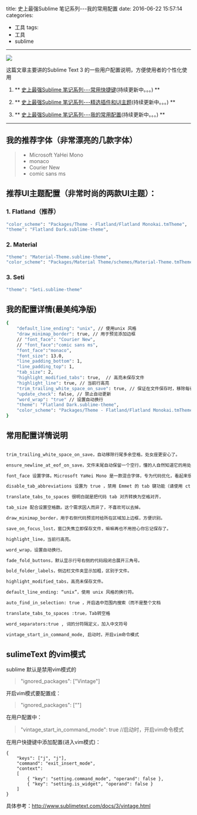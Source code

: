 title: 史上最强Sublime 笔记系列---我的常用配置
date: 2016-06-22 15:57:14
categories:
  - 工具
tags:
  - 工具
  - sublime
---

![](http://ww1.sinaimg.cn/large/69a9ed59gw1f56cg7zmfvj20hm08kdhc.jpg)

这篇文章主要讲的Sublime Text 3 的一些用户配置说明，方便使用者的个性化使用

1. ** [史上最强Sublime 笔记系列---常用快捷键](/2016/06/24/SublimeText-常用快捷键/)(持续更新中。。。) **

2. ** [史上最强Sublime 笔记系列---精选插件和UI主题](/2016/06/23/SublimeText-常用插件和主题/)(持续更新中。。。) **

3. ** [史上最强Sublime 笔记系列---我的常用配置](/2016/06/22/SublimeText-我的常用配置/)(持续更新中。。。)  **

<!-- more -->

***

## 我的推荐字体（**非常漂亮的几款字体**）

>    * Microsoft YaHei Mono
>    * monaco
>    * Courier New
>    * comic sans ms

## 推荐UI主题配置（**非常时尚的两款UI主题**）：

### 1. Flatland（推荐）

``` bash
"color_scheme": "Packages/Theme - Flatland/Flatland Monokai.tmTheme",
"theme": "Flatland Dark.sublime-theme",
```

### 2. Material

``` bash
"theme": "Material-Theme.sublime-theme",
"color_scheme": "Packages/Material Theme/schemes/Material-Theme.tmTheme",
```

### 3. Seti

``` bash
"theme": "Seti.sublime-theme"
```

## 我的配置详情(最美纯净版)

``` bash 
{
    "default_line_ending": "unix", // 使用unix 风格
    "draw_minimap_border": true, // 用于预览添加边框
    // "font_face": "Courier New",
    // "font_face":"comic sans ms",
    "font_face":"monaco",
    "font_size": 13.0,
    "line_padding_bottom": 1,
    "line_padding_top": 1,
    "tab_size": 2,
    "highlight_modified_tabs": true,  // 高亮未保存文件
    "highlight_line": true, // 当前行高亮
    "trim_trailing_white_space_on_save": true, // 保证在文件保存时，移除每行结尾多余空格
    "update_check": false, // 禁止自动更新
    "word_wrap": "true" // 设置自动换行
    "theme": "Flatland Dark.sublime-theme",
    "color_scheme": "Packages/Theme - Flatland/Flatland Monokai.tmTheme",
}


```

## 常用配置详情说明

``` bash

trim_trailing_white_space_on_save，自动移除行尾多余空格，处女座更安心了。

ensure_newline_at_eof_on_save，文件末尾自动保留一个空行，懂的人自然知道它的用处。

font_face 设置字体。Microsoft YaHei Mono 是一款混合字体，专为代码优化，看起来很舒服。当然你也可以使用你自己喜欢的字体，或者删掉本行，使用默认字体。

disable_tab_abbreviations 设置为 true ，禁用 Emmet 的 tab 键功能（请使用 ctrl+e），系统自带的 tab 功能还是可圈可点的。当然你也可以不设置它，以完全使用 Emmet 的 tab 补全功能。

translate_tabs_to_spaces 很明白就是把代码 tab 对齐转换为空格对齐，

tab_size 配合设置空格数。这个需求因人而异了，不喜欢可以去掉。

draw_minimap_border，用于右侧代码预览时给所在区域加上边框，方便识别。

save_on_focus_lost，窗口失焦立即保存文件，嘛嘛再也不用担心你忘记保存了。

highlight_line，当前行高亮。

word_wrap，设置自动换行。

fade_fold_buttons，默认显示行号右侧的代码段闭合展开三角号。

bold_folder_labels，侧边栏文件夹显示加粗，区别于文件。

highlight_modified_tabs，高亮未保存文件。

default_line_ending: “unix”，使用 unix 风格的换行符。

auto_find_in_selection: true ，开启选中范围内搜索（而不是整个文档

translate_tabs_to_spaces :true，Tab转空格

word_separators:true , 词的分符隔定义，加入中文符号

vintage_start_in_command_mode, 启动时，开启vim命令模式

```

## sulimeText 的vim模式

sublime 默认是禁用vim模式的
> "ignored_packages": ["Vintage"]

开启vim模式要配置成：
> "ignored_packages": [""]

在用户配置中：

> "vintage_start_in_command_mode": true //启动时，开启vim命令模式

在用户快捷键中添加配置(进入vim模式)：

```
{
    "keys": ["j", "j"],
    "command": "exit_insert_mode",
    "context":
    [
        { "key": "setting.command_mode", "operand": false },
        { "key": "setting.is_widget", "operand": false }
    ]
}

```

具体参考：http://www.sublimetext.com/docs/3/vintage.html
